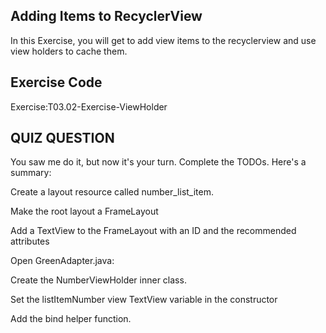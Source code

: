 
## Adding Items to RecyclerView
In this Exercise, you will get to add view items to the recyclerview and use view holders to cache them.

## Exercise Code
Exercise:T03.02-Exercise-ViewHolder

## QUIZ QUESTION
You saw me do it, but now it's your turn. Complete the TODOs. Here's a summary:

Create a layout resource called number_list_item.

Make the root layout a FrameLayout

Add a TextView to the FrameLayout with an ID and the recommended attributes

Open GreenAdapter.java:

Create the NumberViewHolder inner class.

Set the listItemNumber view TextView variable in the constructor

Add the bind helper function.
